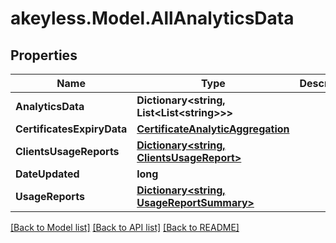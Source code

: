 # akeyless.Model.AllAnalyticsData

## Properties

Name | Type | Description | Notes
------------ | ------------- | ------------- | -------------
**AnalyticsData** | **Dictionary&lt;string, List&lt;List&lt;string&gt;&gt;&gt;** |  | [optional] 
**CertificatesExpiryData** | [**CertificateAnalyticAggregation**](CertificateAnalyticAggregation.md) |  | [optional] 
**ClientsUsageReports** | [**Dictionary&lt;string, ClientsUsageReport&gt;**](ClientsUsageReport.md) |  | [optional] 
**DateUpdated** | **long** |  | [optional] 
**UsageReports** | [**Dictionary&lt;string, UsageReportSummary&gt;**](UsageReportSummary.md) |  | [optional] 

[[Back to Model list]](../README.md#documentation-for-models) [[Back to API list]](../README.md#documentation-for-api-endpoints) [[Back to README]](../README.md)

